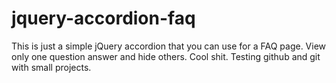 # jquery-accordion-faq

This is just a simple jQuery accordion that you can use for a FAQ page.
View only one question answer and hide others.
Cool shit. Testing github and git with small projects.
